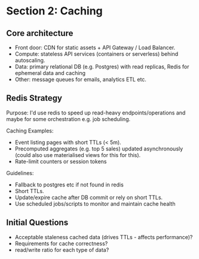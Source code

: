 # Section 2: Caching 

## Core architecture

- Front door: CDN for static assets + API Gateway / Load Balancer.
- Compute: stateless API services (containers or serverless) behind autoscaling.
- Data: primary relational DB (e.g. Postgres) with read replicas, Redis for ephemeral data and caching
- Other: message queues for emails, analytics ETL etc.

## Redis Strategy

Purpose: I'd use redis to speed up read-heavy endpoints/operations and maybe for some orchestration e.g. job scheduling.

Caching Examples:

- Event listing pages with short TTLs (< 5m).
- Precomputed aggregates (e.g. top 5 sales) updated asynchronously (could also use materialised views for this for this).
- Rate-limit counters or session tokens

Guidelines:

- Fallback to postgres etc if not found in redis
- Short TTLs.
- Update/expire cache after DB commit or rely on short TTLs.
- Use scheduled jobs/scripts to monitor and maintain cache health

## Initial Questions

- Acceptable staleness cached data (drives TTLs - affects performance)?
- Requirements for cache correctness?
- read/write ratio for each type of data?
